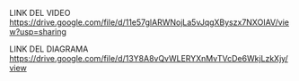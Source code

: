 LINK DEL VIDEO 
https://drive.google.com/file/d/11e57glARWNojLa5vJqgXByszx7NXOIAV/view?usp=sharing

LINK DEL DIAGRAMA
https://drive.google.com/file/d/13Y8A8vQvWLERYXnMvTVcDe6WkjLzkXjy/view
